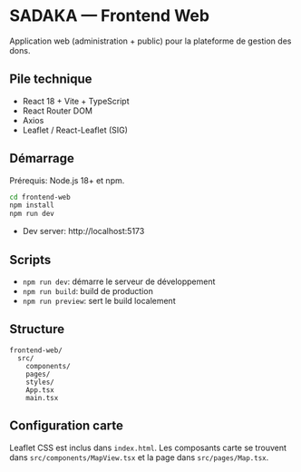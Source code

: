 # SADAKA — Frontend Web

Application web (administration + public) pour la plateforme de gestion des dons.

## Pile technique
- React 18 + Vite + TypeScript
- React Router DOM
- Axios
- Leaflet / React-Leaflet (SIG)

## Démarrage

Prérequis: Node.js 18+ et npm.

```bash
cd frontend-web
npm install
npm run dev
```

- Dev server: http://localhost:5173

## Scripts
- `npm run dev`: démarre le serveur de développement
- `npm run build`: build de production
- `npm run preview`: sert le build localement

## Structure
```
frontend-web/
  src/
    components/
    pages/
    styles/
    App.tsx
    main.tsx
```

## Configuration carte
Leaflet CSS est inclus dans `index.html`. Les composants carte se trouvent dans `src/components/MapView.tsx` et la page dans `src/pages/Map.tsx`.
